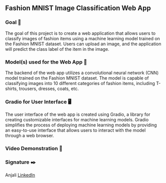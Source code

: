 ## Fashion MNIST Image Classification Web App

### Goal 🎯
The goal of this project is to create a web application that allows users to classify images of fashion items using a machine learning model trained on the Fashion MNIST dataset. Users can upload an image, and the application will predict the class label of the item in the image.

### Model(s) used for the Web App 🧮
The backend of the web app utilizes a convolutional neural network (CNN) model trained on the Fashion MNIST dataset. The model is capable of classifying images into 10 different categories of fashion items, including T-shirts, trousers, dresses, coats, etc.

### Gradio for User Interface 🖥️
The user interface of the web app is created using Gradio, a library for creating customizable interfaces for machine learning models. Gradio simplifies the process of deploying machine learning models by providing an easy-to-use interface that allows users to interact with the model through a web browser.

### Video Demonstration 🎥



### Signature ✒️
Anjali
[LinkedIn](https://www.linkedin.com/in/anjali-554ba2220/)

